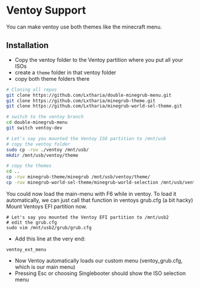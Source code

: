 # Ventoy Support

You can make ventoy use both themes like the minecraft menu.

## Installation

- Copy the ventoy folder to the Ventoy partition where you put all your ISOs
- create a `theme` folder in that ventoy folder
- copy both theme folders there
```bash
# Cloning all repos
git clone https://github.com/Lxtharia/double-minegrub-menu.git
git clone https://github.com/Lxtharia/minegrub-theme.git
git clone https://github.com/Lxtharia/minegrub-world-sel-theme.git

# switch to the ventoy branch
cd double-minegrub-menu
git switch ventoy-dev

# Let's say you mounted the Ventoy ISO partition to /mnt/usb
# copy the ventoy folder
sudo cp -ruv ./ventoy /mnt/usb/
mkdir /mnt/usb/ventoy/theme

# copy the themes
cd ..
cp -ruv minegrub-theme/minegrub /mnt/usb/ventoy/theme/
cp -ruv minegrub-world-sel-theme/minegrub-world-selection /mnt/usb/ventoy/theme/

```

You could now load the main-menu with F6 while in ventoy.
To load it automatically, we can just call that function in ventoys grub.cfg (a bit hacky)
Mount Ventoys EFI partition now.

```
# Let's say you mounted the Ventoy EFI partition to /mnt/usb2
# edit the grub.cfg
sudo vim /mnt/usb2/grub/grub.cfg
```
- Add this line at the very end:
```
ventoy_ext_menu
```
- Now Ventoy automatically loads our custom menu (ventoy_grub.cfg, which is our main menu)
- Pressing Esc or choosing Singlebooter should show the ISO selection menu

